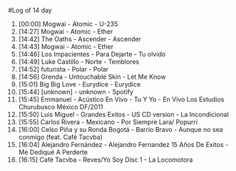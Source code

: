 #Log of 14 day

1. [00:00] Mogwai - Atomic - U-235
1. [14:27] Mogwai - Atomic - Ether
1. [14:42] The Oaths - Ascender - Ascender
1. [14:43] Mogwai - Atomic - Ether
1. [14:46] Los Impacientes - Para Dejarte - Tu olvido
1. [14:49] Luke Castillo - Norte - Temblores
1. [14:52] futurista - Polar - Polar
1. [14:56] Grenda - Untouchable Skin - Let Me Know
1. [15:01] Big Big Love - Eurydice - Eurydice
1. [15:44] [unknown] - unknown - Spotify
1. [15:45] Emmanuel - Acústico En Vivo - Tu Y Yo - En Vivo Los Estudios Churubusco México DF/2011
1. [15:50] Luis Miguel - Grandes Exitos - US CD version - La Incondicional
1. [15:55] Carlos Rivera - Mexicano - Por Siempre Lara/ Popurri
1. [16:00] Celso Piña y su Ronda Bogotá - Barrio Bravo - Aunque no sea conmigo (feat. Café Tacvba)
1. [16:04] Alejandro Fernández - Alejandro Fernandez 15 Años De Exitos - Me Dediqué A Perderte
1. [16:15] Café Tacvba - Reves/Yo Soy Disc 1 - La Locomotora
